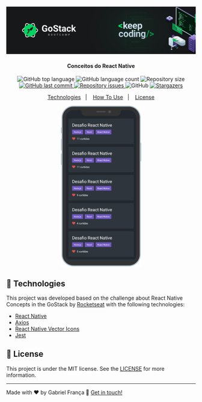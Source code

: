 <p align="center">
  <img alt="Be The Hero" src=".github/background.png" />
</p>

<h4 align="center">
   Conceitos do React Native
</h4>

<p align="center">
  <img alt="GitHub top language" src="https://img.shields.io/github/languages/top/gfgabrielfranca/desafio-conceitos-react-native">
  
  <img alt="GitHub language count" src="https://img.shields.io/github/languages/count/gfgabrielfranca/desafio-conceitos-react-native">
  
  <img alt="Repository size" src="https://img.shields.io/github/repo-size/gfgabrielfranca/desafio-conceitos-react-native">

  <a href="https://github.com/gfgabrielfranca/desafio-conceitos-react-native/commits/master">
    <img alt="GitHub last commit" src="https://img.shields.io/github/last-commit/gfgabrielfranca/desafio-conceitos-react-native">
  </a>
  
  <a href="https://github.com/gfgabrielfranca/desafio-conceitos-react-native/issues">
    <img alt="Repository issues" src="https://img.shields.io/github/issues/gfgabrielfranca/desafio-conceitos-react-native">
  </a>
  
  <img alt="GitHub" src="https://img.shields.io/github/license/gfgabrielfranca/desafio-conceitos-react-native">

  <a href="https://github.com/gfgabrielfranca/desafio-conceitos-react-native/stargazers">
    <img alt="Stargazers" src="https://img.shields.io/github/stars/gfgabrielfranca/desafio-conceitos-react-native?style=social">
  </a> 
</p>

<p align="center">
  <a href="#rocket-technologies">Technologies</a>&nbsp;&nbsp;&nbsp;|&nbsp;&nbsp;&nbsp;
  <a href="#information_source-how-to-use">How To Use</a>&nbsp;&nbsp;&nbsp;|&nbsp;&nbsp;&nbsp;
  <a href="#memo-license">License</a>
</p>

<p align="center">
  <img alt="Frontend" src=".github/print.png" height="428px">
</p>

## :rocket: Technologies

This project was developed based on the challenge about React Native Concepts in the GoStack by [Rocketseat](https://rocketseat.com.br/) with the following technologies:

- [React Native](https://reactnative.dev/)
- [Axios](https://github.com/axios/axios)
- [React Native Vector Icons](https://github.com/oblador/react-native-vector-icons#readme)
- [Jest](https://jestjs.io/)

## :memo: License

This project is under the MIT license. See the [LICENSE](https://github.com/gfgabrielfranca/be-the-hero/blob/master/LICENSE) for more information.

---

Made with ♥ by Gabriel França :wave: [Get in touch!](https://www.linkedin.com/in/gabriel-fran%C3%A7a-653058146/)

[nodejs]: https://nodejs.org/
[axios]: https://github.com/axios/axios#readme

